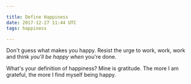 ```yaml
---

title: Define Happiness
date: 2017-12-27 11:44 UTC
tags: happiness

---
```


Don't guess what makes you happy. Resist the urge to work, work, work and think _you'll be happy when_ you're done.

What's your definition of happiness? Mine is gratitude.  The more I am grateful, the more I find myself being happy.



